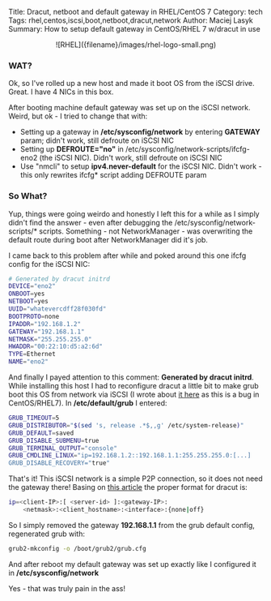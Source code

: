 Title: Dracut, netboot and default gateway in RHEL/CentOS 7
Category: tech
Tags: rhel,centos,iscsi,boot,netboot,dracut,network
Author: Maciej Lasyk
Summary: How to setup default gateway in CentOS/RHEL 7 w/dracut in use

<center>![RHEL]({filename}/images/rhel-logo-small.png)</center>

### WAT? ###

Ok, so I've rolled up a new host and made it boot OS from the iSCSI drive.
Great. I have 4 NICs in this box.

After booting machine default gateway was set up on the iSCSI network. Weird,
but ok - I tried to change that with:

- Setting up a gateway in **/etc/sysconfig/network** by entering **GATEWAY**
  param; didn't work, still defroute on iSCSI NIC
- Setting up **DEFROUTE="no"** in /etc/sysconfig/network-scripts/ifcfg-eno2
  (the iSCSI NIC). Didn't work, still defroute on iSCSI NIC
- Use "nmcli" to setup **ipv4.never-default** for the iSCSI NIC. Didn't work -
  this only rewrites ifcfg* script adding DEFROUTE param

### So What? ###

Yup, things were going weirdo and honestly I left this for a while as I simply
didn't find the answer - even after debugging the
/etc/sysconfig/network-scripts/* scripts. Something - not NetworkManager - was
overwriting the default route during boot after NetworkManager did it's job.

I came back to this problem after while and poked around this one ifcfg config
for the iSCSI NIC:

```bash
# Generated by dracut initrd
DEVICE="eno2"
ONBOOT=yes
NETBOOT=yes
UUID="whatevercdff28f030fd"
BOOTPROTO=none
IPADDR="192.168.1.2"
GATEWAY="192.168.1.1"
NETMASK="255.255.255.0"
HWADDR="00:22:10:d5:a2:6d"
TYPE=Ethernet
NAME="eno2"
```

And finally I payed attention to this comment: **Generated by dracut initrd**.
While installing this host I had to reconfigure dracut a little bit to make 
grub boot this OS from network via iSCSI (I wrote about [it here]({filename}2015-02-09-iscsi-boot-broken-in-installer-in-rhel-7.md) 
as this is a bug in CentOS/RHEL7). In **/etc/default/grub** I entered:

```bash
GRUB_TIMEOUT=5
GRUB_DISTRIBUTOR="$(sed 's, release .*$,,g' /etc/system-release)"
GRUB_DEFAULT=saved
GRUB_DISABLE_SUBMENU=true
GRUB_TERMINAL_OUTPUT="console"
GRUB_CMDLINE_LINUX="ip=192.168.1.2::192.168.1.1:255.255.255.0:[...]
GRUB_DISABLE_RECOVERY="true"
```

That's it! This iSCSI network is a simple P2P connection, so it does not need
the gateway there! Basing on [this article](http://people.redhat.com/harald/dracut.html#id536255)
the proper format for dracut is:

```bash
ip=<client-IP>:[ <server-id> ]:<gateway-IP>:
    <netmask>:<client_hostname>:<interface>:{none|off}
```

So I simply removed the gateway **192.168.1.1** from the grub default config, 
regenerated grub with:

```bash
grub2-mkconfig -o /boot/grub2/grub.cfg
```

And after reboot my default gateway was set up exactly like I configured it in 
**/etc/sysconfig/network**

Yes - that was truly pain in the ass!

